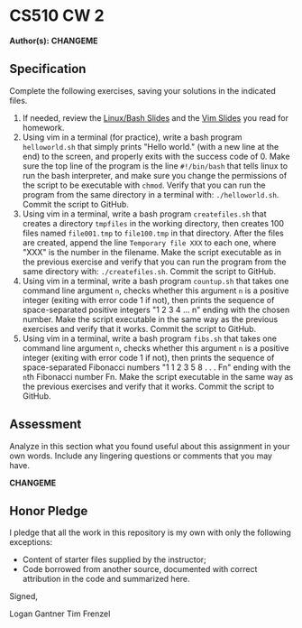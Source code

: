 # CS510 CW 2

**Author(s):** **CHANGEME**

## Specification

Complete the following exercises, saving your solutions in the indicated files. 

1. If needed, review the [Linux/Bash Slides](https://slides.com/profdressel/linux-bash-overview) and the [Vim Slides](https://slides.com/profdressel/vim-overview) you read for homework.
1. Using vim in a terminal (for practice), write a bash program ```helloworld.sh``` that simply prints "Hello world." (with a new line at the end) to the screen, and properly exits with the success code of 0. Make sure the top line of the program is the line ```#!/bin/bash``` that tells linux to run the bash interpreter, and make sure you change the permissions of the script to be executable with ```chmod```. Verify that you can run the program from the same directory in a terminal with: ```./helloworld.sh```. Commit the script to GitHub.
1. Using vim in a terminal, write a bash program ```createfiles.sh``` that creates a directory ```tmpfiles``` in the working directory, then creates 100 files named ```file001.tmp``` to ```file100.tmp``` in that directory. After the files are created, append the line ```Temporary file XXX``` to each one, where "XXX" is the number in the filename. Make the script executable as in the previous exercise and verify that you can run the program from the same directory with: ```./createfiles.sh```. Commit the script to GitHub.
1. Using vim in a terminal, write a bash program ```countup.sh``` that takes one command line argument `n`, checks whether this argument `n` is a positive integer (exiting with error code 1 if not), then prints the sequence of space-separated positive integers "1 2 3 4 ... n" ending with the chosen number. Make the script executable in the same way as the previous exercises and verify that it works. Commit the script to GitHub.
1. Using vim in a terminal, write a bash program ```fibs.sh``` that takes one command line argument `n`, checks whether this argument `n` is a positive integer (exiting with error code 1 if not), then prints the sequence of space-separated Fibonacci numbers "1 1 2 3 5 8 . . . Fn" ending with the `n`th Fibonacci number Fn. Make the script executable in the same way as the previous exercises and verify that it works. Commit the script to GitHub.

## Assessment

Analyze in this section what you found useful about this assignment in your own words. Include any lingering questions or comments that you may have.

**CHANGEME**

## Honor Pledge

I pledge that all the work in this repository is my own with only the following exceptions:

* Content of starter files supplied by the instructor;
* Code borrowed from another source, documented with correct attribution in the code and summarized here.

Signed,

Logan Gantner
Tim Frenzel

